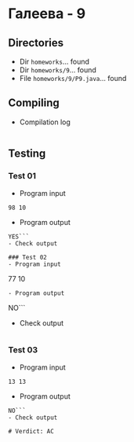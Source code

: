 # Галеева - 9
## Directories
- Dir `homeworks`... found
- Dir `homeworks/9`... found
- File `homeworks/9/P9.java`... found
## Compiling
- Compilation log
```
```
## Testing
### Test 01
- Program input
```
98 10
```
- Program output
```
YES```
- Check output
```
```
### Test 02
- Program input
```
77 10
```
- Program output
```
NO```
- Check output
```
```
### Test 03
- Program input
```
13 13
```
- Program output
```
NO```
- Check output
```
```
# Verdict: AC
